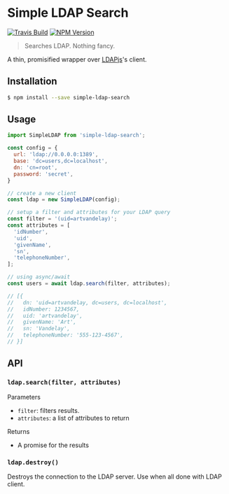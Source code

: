 # Simple LDAP Search

[![Travis Build](https://img.shields.io/travis/geekydatamonkey/simple-ldap-search.svg?style=flat)](https://travis-ci.org/geekydatamonkey/simple-ldap-get)
[![NPM Version](https://img.shields.io/npm/v/simple-ldap-search.svg)](https://www.npmjs.com/package/simple-ldap-get)

> Searches LDAP. Nothing fancy.

A thin, promisified wrapper over [LDAPjs](http://ldapjs.org)'s client.

## Installation
```sh
$ npm install --save simple-ldap-search
```

## Usage

```js
import SimpleLDAP from 'simple-ldap-search';

const config = {
  url: 'ldap://0.0.0.0:1389',
  base: 'dc=users,dc=localhost',
  dn: 'cn=root',
  password: 'secret',
}

// create a new client
const ldap = new SimpleLDAP(config);

// setup a filter and attributes for your LDAP query
const filter = '(uid=artvandelay)';
const attributes = [
  'idNumber',
  'uid',
  'givenName',
  'sn',
  'telephoneNumber',
];

// using async/await
const users = await ldap.search(filter, attributes);

// [{
//   dn: 'uid=artvandelay, dc=users, dc=localhost',
//   idNumber: 1234567,
//   uid: 'artvandelay',
//   givenName: 'Art',
//   sn: 'Vandelay',
//   telephoneNumber: '555-123-4567',
// }]

```

## API

### `ldap.search(filter, attributes)`

Parameters
  - `filter`: filters results.
  - `attributes`: a list of attributes to return

Returns
  - A promise for the results

### `ldap.destroy()`
Destroys the connection to the LDAP server. Use when all done with LDAP client.




